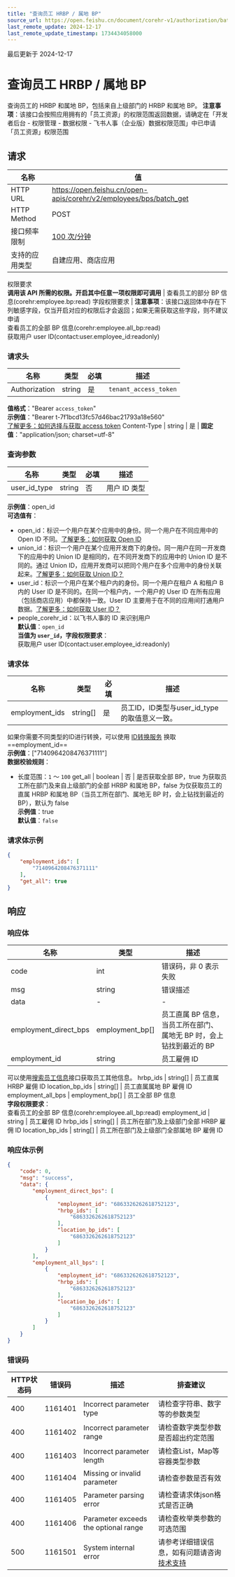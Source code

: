 ```yaml
---
title: "查询员工 HRBP / 属地 BP"
source_url: https://open.feishu.cn/document/corehr-v1/authorization/batch_get
last_remote_update: 2024-12-17
last_remote_update_timestamp: 1734434058000
---
```

最后更新于 2024-12-17

# 查询员工 HRBP / 属地 BP

查询员工的 HRBP 和属地 BP，包括来自上级部门的 HRBP 和属地 BP。
**注意事项**：该接口会按照应用拥有的「员工资源」的权限范围返回数据，请确定在「开发者后台 - 权限管理 - 数据权限 - 飞书人事（企业版）数据权限范围」中已申请「员工资源」权限范围

## 请求
名称 | 值
---|---
HTTP URL | https://open.feishu.cn/open-apis/corehr/v2/employees/bps/batch_get
HTTP Method | POST
接口频率限制 | [100 次/分钟](https://open.feishu.cn/document/ukTMukTMukTM/uUzN04SN3QjL1cDN)
支持的应用类型 | 自建应用、商店应用
权限要求  
            **调用该 API 所需的权限。开启其中任意一项权限即可调用** | 查看员工的部分 BP 信息(corehr:employee.bp:read)
字段权限要求 | **注意事项**：该接口返回体中存在下列敏感字段，仅当开启对应的权限后才会返回；如果无需获取这些字段，则不建议申请  
        查看员工的全部 BP 信息(corehr:employee.all_bp:read)  
        获取用户 user ID(contact:user.employee_id:readonly)

### 请求头

名称 | 类型 | 必填 | 描述
--- | --- | --- | ---
Authorization | string | 是 | `tenant_access_token`  
**值格式**："Bearer `access_token`"  
**示例值**："Bearer t-7f1bcd13fc57d46bac21793a18e560"  
[了解更多：如何选择与获取 access token](https://open.feishu.cn/document/uAjLw4CM/ugTN1YjL4UTN24CO1UjN/trouble-shooting/how-to-choose-which-type-of-token-to-use)
Content-Type | string | 是 | **固定值**："application/json; charset=utf-8"

### 查询参数

名称 | 类型 | 必填 | 描述
--- | --- | --- | ---
user_id_type | string | 否 | 用户 ID 类型  
**示例值**：open_id  
**可选值有**：  
- open_id：标识一个用户在某个应用中的身份。同一个用户在不同应用中的 Open ID 不同。[了解更多：如何获取 Open ID](https://open.feishu.cn/document/uAjLw4CM/ugTN1YjL4UTN24CO1UjN/trouble-shooting/how-to-obtain-openid)  
- union_id：标识一个用户在某个应用开发商下的身份。同一用户在同一开发商下的应用中的 Union ID 是相同的，在不同开发商下的应用中的 Union ID 是不同的。通过 Union ID，应用开发商可以把同个用户在多个应用中的身份关联起来。[了解更多：如何获取 Union ID？](https://open.feishu.cn/document/uAjLw4CM/ugTN1YjL4UTN24CO1UjN/trouble-shooting/how-to-obtain-union-id)  
- user_id：标识一个用户在某个租户内的身份。同一个用户在租户 A 和租户 B 内的 User ID 是不同的。在同一个租户内，一个用户的 User ID 在所有应用（包括商店应用）中都保持一致。User ID 主要用于在不同的应用间打通用户数据。[了解更多：如何获取 User ID？](https://open.feishu.cn/document/uAjLw4CM/ugTN1YjL4UTN24CO1UjN/trouble-shooting/how-to-obtain-user-id)  
- people_corehr_id：以飞书人事的 ID 来识别用户  
**默认值**：`open_id`  
**当值为 `user_id`，字段权限要求**：  
获取用户 user ID(contact:user.employee_id:readonly)

### 请求体

名称 | 类型 | 必填 | 描述
--- | --- | --- | ---
employment_ids | string\[\] | 是 | 员工ID，ID类型与user_id_type的取值意义一致。  
  >   
如果你需要不同类型的ID进行转换，可以使用 [ID转换服务](https://open.larkoffice.com/document/uAjLw4CM/ukTMukTMukTM/reference/corehr-v1/common_data-id/convert) 换取 ==employment_id==  
**示例值**：["7140964208476371111"]  
**数据校验规则**：  
- 长度范围：`1` ～ `100`
get_all | boolean | 否 | 是否获取全部 BP，true 为获取员工所在部门及来自上级部门的全部 HRBP 和属地 BP，false 为仅获取员工的直属 HRBP 和属地 BP（当员工所在部门、属地无 BP 时，会上钻找到最近的 BP），默认为 false  
**示例值**：true  
**默认值**：`false`

### 请求体示例
```json
{
    "employment_ids": [
        "7140964208476371111"
    ],
    "get_all": true
}
```

## 响应

### 响应体

名称 | 类型 | 描述
--- | --- | ---
code | int | 错误码，非 0 表示失败
msg | string | 错误描述
data | \- | \-
employment_direct_bps | employment_bp\[\] | 员工直属 BP 信息，当员工所在部门、属地无 BP 时，会上钻找到最近的 BP
employment_id | string | 员工雇佣 ID  
>  
可以使用[搜索员工信息](https://open.larkoffice.com/document/server-docs/corehr-v1/employee/search)接口获取员工其他信息。
hrbp_ids | string\[\] | 员工直属 HRBP 雇佣 ID
location_bp_ids | string\[\] | 员工直属属地 BP 雇佣 ID
employment_all_bps | employment_bp\[\] | 员工全部 BP 信息  
**字段权限要求**：  
查看员工的全部 BP 信息(corehr:employee.all_bp:read)
employment_id | string | 员工雇佣 ID
hrbp_ids | string\[\] | 员工所在部门及上级部门全部 HRBP 雇佣 ID
location_bp_ids | string\[\] | 员工所在部门及上级部门全部属地 BP 雇佣 ID

### 响应体示例
```json
{
    "code": 0,
    "msg": "success",
    "data": {
        "employment_direct_bps": [
            {
                "employment_id": "6863326262618752123",
                "hrbp_ids": [
                    "6863326262618752123"
                ],
                "location_bp_ids": [
                    "6863326262618752123"
                ]
            }
        ],
        "employment_all_bps": [
            {
                "employment_id": "6863326262618752123",
                "hrbp_ids": [
                    "6863326262618752123"
                ],
                "location_bp_ids": [
                    "6863326262618752123"
                ]
            }
        ]
    }
}
```

### 错误码

HTTP状态码 | 错误码 | 描述 | 排查建议
--- | --- | --- | ---
400 | 1161401 | Incorrect parameter type | 请检查字符串、数字等的参数类型
400 | 1161402 | Incorrect parameter range | 请检查数字类型参数是否超出约定范围
400 | 1161403 | Incorrect parameter length | 请检查List，Map等容器类型参数
400 | 1161404 | Missing or invalid parameter | 请检查参数是否有效
400 | 1161405 | Parameter parsing error | 请检查请求体json格式是否正确
400 | 1161406 | Parameter exceeds the optional range | 请检查枚举类参数的可选范围
500 | 1161501 | System internal error | 请参考详细错误信息，如有问题请咨询[技术支持](https://applink.feishu.cn/TLJpeNdW)
